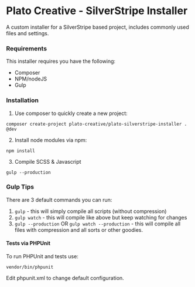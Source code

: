 # Plato Creative - SilverStripe Installer #
A custom installer for a SilverStripe based project, includes commonly used files and settings.

### Requirements ###
This installer requires you have the following:
- Composer
- NPM/nodeJS
- Gulp

### Installation ###
1. Use composer to quickly create a new project:
```
composer create-project plato-creative/plato-silverstripe-installer . @dev
```
2. Install node modules via npm:
```
npm install
```
3. Compile SCSS & Javascript
```
gulp --production
```

### Gulp Tips ###
There are 3 default commands you can run:
1. `gulp` - this will simply compile all scripts (without compression)
2. `gulp watch` - this will compile like above but keep watching for changes
3. `gulp --production` OR `gulp watch --production` - this will compile all files with compression and all sorts or other goodies.

#### Tests via PHPUnit ####
To run PHPUnit and tests use:
```cli
vendor/bin/phpunit
```
Edit phpunit.xml to change default configuration.
